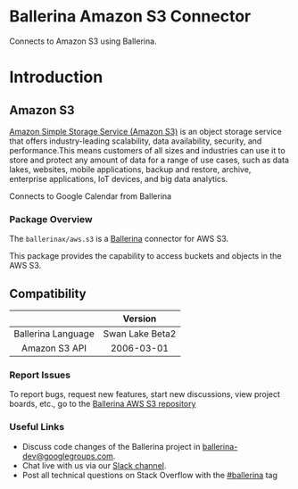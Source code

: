 # Ballerina Amazon S3 Connector 
Connects to Amazon S3 using Ballerina.

# Introduction
## Amazon S3
[Amazon Simple Storage Service (Amazon S3)](https://aws.amazon.com/s3/) is an object storage service that offers industry-leading scalability, data availability, security, and performance.This means customers of all sizes and industries can use it to store and protect any amount of data for a range of use cases, such as data lakes, websites, mobile applications, backup and restore, archive, enterprise applications, IoT devices, and big data analytics. 

Connects to Google Calendar from Ballerina

### Package Overview

The `ballerinax/aws.s3` is a [Ballerina](https://ballerina.io/) connector for AWS S3.

This package provides the capability to access buckets and objects in the AWS S3.

## Compatibility
|                    |    Version                  |  
|:------------------:|:---------------------------:|
| Ballerina Language |   Swan Lake Beta2           |
|   Amazon S3 API    |   2006-03-01                |

### Report Issues
To report bugs, request new features, start new discussions, view project boards, etc., go to the [Ballerina AWS S3 repository](https://github.com/ballerina-platform/module-ballerinax-aws.s3)

### Useful Links
- Discuss code changes of the Ballerina project in [ballerina-dev@googlegroups.com](mailto:ballerina-dev@googlegroups.com).
- Chat live with us via our [Slack channel](https://ballerina.io/community/slack/).
- Post all technical questions on Stack Overflow with the [#ballerina](https://stackoverflow.com/questions/tagged/ballerina) tag
